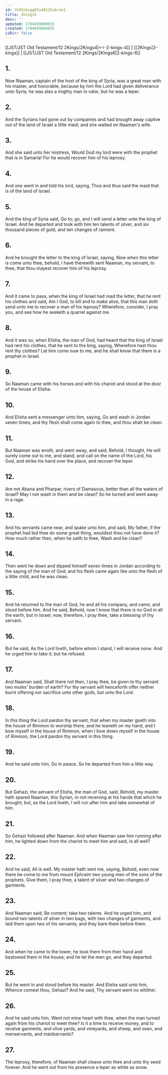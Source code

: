 ```yaml
---
id: th09zbcgg6tu4012hxbrae1
title: 2kings5
desc: ''
updated: 1704669006655
created: 1704669006655
isDir: false
---
```

[[JST/JST Old Testament/12 2Kings/2Kings4|<<-2-kings-4]] | [[2Kings|2-kings]] | [[JST/JST Old Testament/12 2Kings/2Kings6|2-kings-6]]
## 1.
Now Naaman, captain of the host of the king of Syria, was a great man with his master, and honorable, because by him the Lord had given deliverance unto Syria; he was also a mighty man in valor, but he was a leper.
## 2.
And the Syrians had gone out by companies and had brought away captive out of the land of Israel a little maid; and she waited on Naaman\'s wife.
## 3.
And she said unto her mistress, Would God my lord were with the prophet that is in Samaria! For he would recover him of his leprosy.
## 4.
And one went in and told his lord, saying, Thus and thus said the maid that is of the land of Israel.
## 5.
And the king of Syria said, Go to; go, and I will send a letter unto the king of Israel. And he departed and took with him ten talents of silver, and six thousand pieces of gold, and ten changes of raiment.
## 6.
And he brought the letter to the king of Israel, saying, Now when this letter is come unto thee, behold, I have therewith sent Naaman, my servant, to thee, that thou mayest recover him of his leprosy.
## 7.
And it came to pass, when the king of Israel had read the letter, that he rent his clothes and said, Am I God, to kill and to make alive, that this man doth send unto me to recover a man of his leprosy? Wherefore, consider, I pray you, and see how he seeketh a quarrel against me.
## 8.
And it was so, when Elisha, the man of God, had heard that the king of Israel had rent his clothes, that he sent to the king, saying, Wherefore hast thou rent thy clothes? Let him come now to me, and he shall know that there is a prophet in Israel.
## 9.
So Naaman came with his horses and with his chariot and stood at the door of the house of Elisha.
## 10.
And Elisha sent a messenger unto him, saying, Go and wash in Jordan seven times; and thy flesh shall come again to thee, and thou shalt be clean.
## 11.
But Naaman was wroth, and went away, and said, Behold, I thought, He will surely come out to me, and stand, and call on the name of the Lord, his God, and strike his hand over the place, and recover the leper.
## 12.
Are not Abana and Pharpar, rivers of Damascus, better than all the waters of Israel? May I not wash in them and be clean? So he turned and went away in a rage.
## 13.
And his servants came near, and spake unto him, and said, My father, if the prophet had bid thee do some great thing, wouldest thou not have done it? How much rather then, when he saith to thee, Wash and be clean?
## 14.
Then went he down and dipped himself seven times in Jordan according to the saying of the man of God; and his flesh came again like unto the flesh of a little child, and he was clean.
## 15.
And he returned to the man of God, he and all his company, and came, and stood before him. And he said, Behold, now I know that there is no God in all the earth, but in Israel; now, therefore, I pray thee, take a blessing of thy servant.
## 16.
But he said, As the Lord liveth, before whom I stand, I will receive none. And he urged him to take it; but he refused.
## 17.
And Naaman said, Shall there not then, I pray thee, be given to thy servant two mules\' burden of earth? For thy servant will henceforth offer neither burnt offering nor sacrifice unto other gods, but unto the Lord.
## 18.
In this thing the Lord pardon thy servant, that when my master goeth into the house of Rimmon to worship there, and he leaneth on my hand, and I bow myself in the house of Rimmon, when I bow down myself in the house of Rimmon, the Lord pardon thy servant in this thing.
## 19.
And he said unto him, Go in peace. So he departed from him a little way.
## 20.
But Gehazi, the servant of Elisha, the man of God, said, Behold, my master hath spared Naaman, this Syrian, in not receiving at his hands that which he brought; but, as the Lord liveth, I will run after him and take somewhat of him.
## 21.
So Gehazi followed after Naaman. And when Naaman saw him running after him, he lighted down from the chariot to meet him and said, Is all well?
## 22.
And he said, All is well. My master hath sent me, saying, Behold, even now there be come to me from mount Ephraim two young men of the sons of the prophets. Give them, I pray thee, a talent of silver and two changes of garments.
## 23.
And Naaman said, Be content; take two talents. And he urged him, and bound two talents of silver in two bags, with two changes of garments, and laid them upon two of his servants; and they bare them before them.
## 24.
And when he came to the tower, he took them from their hand and bestowed them in the house; and he let the men go, and they departed.
## 25.
But he went in and stood before his master. And Elisha said unto him, Whence comest thou, Gehazi? And he said, Thy servant went no whither.
## 26.
And he said unto him, Went not mine heart with thee, when the man turned again from his chariot to meet thee? Is it a time to receive money, and to receive garments, and olive yards, and vineyards, and sheep, and oxen, and menservants, and maidservants?
## 27.
The leprosy, therefore, of Naaman shall cleave unto thee and unto thy seed forever. And he went out from his presence a leper as white as snow.

